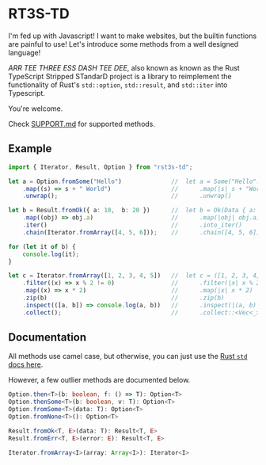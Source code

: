 # RT3S-TD

I'm fed up with Javascript!
I want to make websites, but the builtin functions are painful to use!
Let's introduce some methods from a well designed language!

*ARR TEE THREE ESS DASH TEE DEE*, also known as known as the Rust TypeScript Stripped STandarD project is a library to reimplement the functionality of Rust's `std::option`, `std::result`, and `std::iter` into Typescript.

You're welcome.

Check [SUPPORT.md](./SUPPORT.md) for supported methods.

## Example

```typescript
import { Iterator, Result, Option } from "rst3s-td";

let a = Option.fromSome("Hello")              //  let a = Some("Hello".to_owned())
    .map((s) => s + " World")                 //      .map(|s| s + "World")
    .unwrap();                                //      .unwrap()

let b = Result.fromOk({ a: 10,  b: 20 })      //  let b = Ok(Data { a: 10, b: 20 })
    .map((obj) => obj.a)                      //      .map(|obj| obj.a)
    .iter()                                   //      .into_iter()
    .chain(Iterator.fromArray([4, 5, 6]));    //      .chain([4, 5, 6]);

for (let it of b) {
    console.log(it);
}

let c = Iterator.fromArray([1, 2, 3, 4, 5])   //  let c = ([1, 2, 3, 4, 5]).into_iter()
    .filter((x) => x % 2 != 0)                //      .filter(|x| x % 2 != 0)
    .map((x) => x * 2)                        //      .map(|x| x * 2)
    .zip(b)                                   //      .zip(b)
    .inspect(([a, b]) => console.log(a, b))   //      .inspect(|(a, b)| eprintln!("{} {}", a, b))
    .collect();                               //      .collect::<Vec<_>>(); 
```

## Documentation

All methods use camel case, but otherwise, you can just use the [Rust `std` docs here](https://doc.rust-lang.org/stable/std/).

However, a few outlier methods are documented below.

```typescript
Option.then<T>(b: boolean, f: () => T): Option<T>
Option.thenSome<T>(b: boolean, v: T): Option<T>
Option.fromSome<T>(data: T): Option<T>
Option.fromNone<T>(): Option<T>

Result.fromOk<T, E>(data: T): Result<T, E>
Result.fromErr<T, E>(error: E): Result<T, E>

Iterator.fromArray<I>(array: Array<I>): Iterator<I>
```

